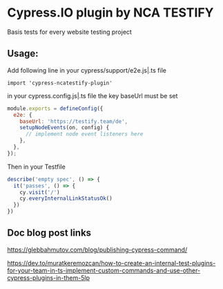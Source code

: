 # Cypress.IO plugin by NCA TESTIFY

Basis tests for every website testing project

## Usage:
Add following line in your cypress/support/e2e.js|.ts file

`import 'cypress-ncatestify-plugin'`

in your cypress.config.js|.ts file the key baseUrl must be set

```js
module.exports = defineConfig({
  e2e: {
    baseUrl: 'https://testify.team/de',
    setupNodeEvents(on, config) {
      // implement node event listeners here
    },
  },
});
```
Then in your Testfile

```js
describe('empty spec', () => {
  it('passes', () => {
    cy.visit('/')
    cy.everyInternalLinkStatusOk()
  })
})
```

## Doc blog post links

https://glebbahmutov.com/blog/publishing-cypress-command/

https://dev.to/muratkeremozcan/how-to-create-an-internal-test-plugins-for-your-team-in-ts-implement-custom-commands-and-use-other-cypress-plugins-in-them-5lp
